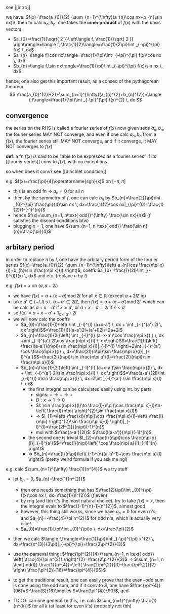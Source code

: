 see [[intro]]

we have: $f(x)=\frac{a_{0}}{2}+\sum_{n=1}^{\infty}(a_{n}\cos nx+b_{n}\sin nx)$, then to calc $a_{n},b_{n}$, one takes the **inner product** of $f(x)$ with the basis vectors
- $a_{0}=\frac{1}{\sqrt{ 2 }}\left\langle  f, \frac{1}{\sqrt{ 2 }} \right\rangle=\langle f, \frac{1}{2}\rangle=\frac{1}{2\pi}\int _{-\pi}^{\pi} f(x) \, dx$
- $a_{n}=\langle f,\cos nx\rangle=\frac{1}{\pi}\int _{-\pi}^{\pi} f(x)\cos nx \, dx$
- $b_{n}=\langle f,\sin nx\rangle=\frac{1}{\pi}\int _{-\pi}^{\pi} f(x)\sin nx \, dx$

hence, one also get this important result, as a conseq of the pythagorean theorem
$$
\frac{a_{0}^{2}}{2}+\sum_{n=1}^{\infty}(a_{n}^{2}+b_{n}^{2})=\langle f,f\rangle=\frac{1}{\pi}\int _{-\pi}^{\pi} f(x)^{2} \, dx 
$$

## convergence
the series on the RHS is called a fourier series of $f(x)$
now given seqs $a_{n},b_{n}$, the fourier series MAY NOT converge, and even if one calc $a_{n},b_{n}$ from a $f(x)$, the fourier series still MAY NOT converge, and if it converge, it MAY NOT converges to $f(x)$

**def**: a fn $f(x)$ is said to be "able to be expressed as a fourier series" if its [[fourier series]] conv to $f(x)$, with no exceptions

so when does it conv?
see [[dirichlet condition]]

e.g. $f(x)=\frac{\pi}{4}\operatorname{sgn}(x)$ on $[-\pi,\pi]$
- this is an odd fn => $a_{n}=0$ for all $n$
- then, by the symmetry of $f$, one can calc $b_{n}$ by $b_{n}=\frac{2}{\pi}\int _{0}^{\pi} \frac{\pi}{4}\sin nx \, dx=\frac{1}{2}\cos nx|_{\pi}^{0}=\frac{1}{2}(1-(-1)^{n})$
- hence $f(x)=\sum_{n=1, n\text{ odd}}^{\infty} \frac{\sin nx}{n}$ ($f$ satisfies the discont conditions btw)
- plugging $x=1$, one have $\sum_{n=1, n \text{ odd}} \frac{\sin n}{n}=\frac{\pi}{4}$

## arbitary period

in order to replace $\pi$ by $l$, one have the arbitary period form of the fourier series
$f(x)=\frac{a_{0}}{2}+\sum_{n=1}^{\infty}\left( a_{n}\cos \frac{n\pi x}{l}+b_{n}\sin \frac{n\pi x}{l} \right)$, coeffs $a_{0}=\frac{1}{2l}\int _{-l}^{l}f(x) \, dx$ and etc. (replace $\pi$ by $l$)

e.g. $f(x)=x$ on $(a,a+2l)$
- we have $f(x)=a+(x-a) \operatorname{mod} 2l$ for all $x\in \mathbb{R}$ (except $a+2l\mathbb{Z}$ ig)
- take $a'\in(-l,l)$ s.t. $a-a'\in 2l\mathbb{Z}$, then $f(x)=a+(x-a') \operatorname{mod} 2l$, which can be calc as $a+x-a'$ if $x\geq a'$, or $a+x-a'+2l$ if $x<a'$
- so $f(x)=a+x-a'+1_{x<a'}\cdot 2l$
- we will now calc the coeffs
	- $a_{0}=\frac{1}{l}\left( \int _{-l}^{l} (a+x-a') \, dx + \int _{-l}^{a'} 2l \, dx \right)$$=\frac{1}{l}((a-a')2l+(a'+l)2l)=2a+2l$
	- $a_{n}=\frac{1}{2l}\left( \int _{-l}^{l} (a+x-a')\cos \frac{n\pi x}{l} \, dx +\int _{-l}^{a'} 2l\cos \frac{n\pi x}{l} \, dx\right)$$=\frac{1}{l}\left( \frac{l(a-a')}{n\pi}\sin \frac{n\pi x}{l}|_{-l}^{l} \right)+2\int _{-l}^{a'} \cos \frac{n\pi x}{l} \, dx=\frac{2l}{n\pi}\sin \frac{n\pi x}{l}|_{-l}^{a'}$$=\frac{2l}{n\pi}\sin \frac{n\pi a'}{l}=\frac{2l}{n\pi}\sin \frac{n\pi a}{l}$
	- $b_{n}=\frac{1}{2l}\left( \int _{-l}^{l} (a+x-a')\sin \frac{n\pi x}{l} \, dx + \int _{-l}^{a'} 2l\sin \frac{n\pi x}{l} \, dx \right)$$=\frac{a-a'}{2l}\int _{-l}^{l}  x\sin \frac{n\pi x}{l} \, dx+2\int _{-l}^{a'} \sin \frac{n\pi x}{l} \, dx$
		- the first integral can be calculated easily using int. by parts
			- signs: $+ \to - \to +$
			- $D: x\to 1\to 0$
			- $I: \sin \frac{n\pi x}{l}\to \frac{l}{n\pi}\cos \frac{n\pi x}{l}\to-\left( \frac{l}{n\pi} \right)^{2}\sin \frac{n\pi x}{l}$
			- => $I_{1}=\left( \frac{xl}{n\pi}\cos \frac{n\pi x}{l}-\left( \frac{l}{n\pi} \right)^{2}\sin \frac{n\pi x}{l} \right)|_{-l}^{l}=\frac{2l^{2}}{n\pi}(-1)^{n}$
			- mul with $\frac{a-a'}{2l}$: $\frac{l(a-a')}{n\pi}(-1)^{n}$
		- the second one is trivial $I_{2}=\frac{l}{n\pi}\cos \frac{n\pi x}{l}|_{-l}^{a'}$$=\frac{l}{n\pi}\left( \cos \frac{n\pi a}{l}-(-1)^{n} \right)$
		- => $b_{n}=\frac{l}{n\pi}\left( (-1)^{n}(a-a'-1)+\cos \frac{n\pi a}{l} \right)$
(pretty weird formula if you ask me ngl)

e.g. calc $\sum_{n=1}^{\infty} \frac{1}{n^{4}}$
we try stuff
- let $b_{n}=0$, $a_{n}=\frac{1}{n^{2}}$
	- then one needs something that has $\frac{2}{\pi}\int _{0}^{\pi} f(x)\cos nx \, dx=\frac{1}{n^{2}}$ ($f$ even)
	- by rng (and tbh it's the most natural choice), try to take $f(x)=x$, then the integral evals to $\frac{(-1)^{n}-1}{n^{2}}$, almost good
	- however, this thing still works, since we have $a_{n}=0$ for even n's, and $a_{n}=-\frac{4}{\pi n^{2}}$ for odd n's, which is actually very nice!
	- $a_{0}=\frac{1}{\pi}\int _{0}^{\pi}x \, dx=\frac{\pi}{2}$
- then we calc $\langle f,f\rangle=\frac{1}{\pi}\int _{-\pi}^{\pi} x^{2} \, dx=\frac{x^{3}}{3\pi}|_{-\pi}^{\pi}=\frac{2\pi^{2}}{3}$
- use the parseval thing: $\frac{\pi^{2}}{4}+\sum_{n=1, n \text{ odd}} \left( \frac{4}{\pi n^{2}} \right)^{2}=\frac{2\pi^{2}}{3}$ => $\sum_{n=1, n \text{ odd}} \frac{1}{n^{4}}=\left( \frac{2\pi^{2}}{3}-\frac{\pi^{2}}{2} \right) \frac{\pi^{2}}{16}=\frac{\pi^{4}}{96}$
- to get the traditional result, one can easily prove that the even+odd sum is conv using the odd sum, and if it conv to $S$, one have $\frac{\pi^{4}}{96}=S-\frac{S}{16}\implies S=\frac{\pi^{4}}{90}$, qed

- TODO: can one generalize this, i.e. calc $\sum_{n=1}^{\infty} \frac{1}{n^{k}}$ for all $k$ (at least for even $k's$) (probably not tbh)
